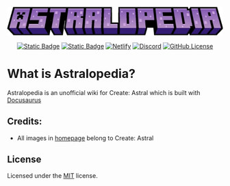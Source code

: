 <div align="center">
    <img src="./static/img/logo.webp" alt="logo" />
</div>

<p align="center">
    <a href="CONTRIBUTING.md#pull-requests"><img alt="Static Badge" src="https://img.shields.io/badge/PRs-welcome-brightgreen?style=for-the-badge&label=PRs&labelColor=c382f0&color=ffffff"></a>
    <a href="https://github.com/prettier/prettier"><img alt="Static Badge" src="https://img.shields.io/badge/-Prettier-c382f0?style=for-the-badge&label=Code%20style&labelColor=c382f0&color=ffffff"></a>
    <a href="https://app.netlify.com/sites/astralopedia/deploys"><img alt="Netlify" src="https://img.shields.io/netlify/0102a557-ad73-4a2a-95e7-bcb50c9c0107?style=for-the-badge&logo=netlify&logoColor=ffffff&label=Netlify&labelColor=c382f0&color=ffffff"></a>
    <a href="https://discord.gg/mNeHyuZdqm"><img alt="Discord" src="https://img.shields.io/discord/813762487253860373?style=for-the-badge&logo=discord&logoColor=ffffff&label=Discord&labelColor=c382f0&color=ffffff"></a>
    <a href="LICENSE"><img alt="GitHub License" src="https://img.shields.io/github/license/Astralopedia/Astralopedia?style=for-the-badge&label=License&labelColor=c382f0&color=ffffff"></a>
</p>

# What is Astralopedia?

Astralopedia is an unofficial wiki for Create: Astral which is built with
[Docusaurus](https://docusaurus.io/)

## Credits:

-   All images in [homepage](https://astral.toby7002.dev/) belong to Create:
    Astral

## License

Licensed under the [MIT](./LICENSE) license.
